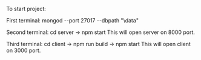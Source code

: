 To start project:

First terminal:
    mongod  --port 27017  --dbpath "\data"

Second terminal:
    cd server -> npm start
    This will open server on 8000 port.

Third terminal:
    cd client -> npm run build -> npm start
    This will open client on 3000 port.